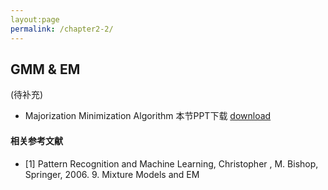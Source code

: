```yaml
---
layout:page
permalink: /chapter2-2/
---
```


## GMM & EM
(待补充)<br>
- Majorization Minimization Algorithm
本节PPT下载 [download]()
#### 相关参考文献
- [1] Pattern Recognition and Machine Learning, Christopher , M. Bishop, Springer, 2006. 9. Mixture Models and EM
